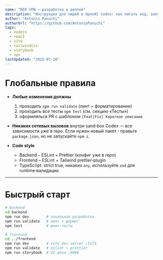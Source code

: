 ```yaml
---
name: "ROX VPN — разработка и деплой"
description: "Инструкция для людей и OpenAI Codex: как писать код, запускать тесты, проверять style‑guide и выкатывать релизы."
author: "Antonio Panuchi"
authorUrl: "https://github.com/AntonioPanuchi"
tags:
  - nodejs
  - react
  - vite
  - tailwindcss
  - storybook
  - vpn
lastUpdated: "2025‑07‑20"
---
```


# Глобальные правила

- **Любые изменения должны**  
  1. проходить `npm run validate` (линт + форматирование)  
  2. проходить все тесты `npm test` (см. секцию «Тесты»)  
  3. оформляться PR c шаблоном `[Feat|Fix] Короткое описание`  

- **Никаких сетевых вызовов** внутри sand‑box Codex — все зависимости уже в repo. Если нужен новый пакет ‑ правьте `package.json`, но не запускайте `npm i`.

- **Code style**  
  - Backend – ESLint + Prettier (конфиг уже в repo)  
  - Frontend – ESLint + Tailwind prettier‑plugin  
  - TypeScript: strict true, никаких `any`, используйте `zod` для runtime‑валидации.  

---

# Быстрый старт

```bash
# backend
cd backend
npm run dev        # локальная разработка
npm run validate   # линт + формат
npm test           # юнит‑тесты

# frontend
cd ../frontend
npm run dev        # vite dev server :5173
npm run validate   # eslint + prettier
npm run storybook  # UI‑дока :6006
